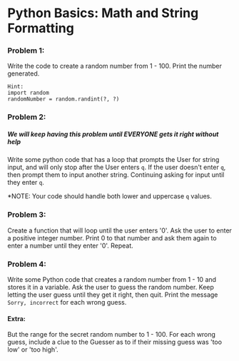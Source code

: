 # Python Basics: Math and String Formatting

### Problem 1:
Write the code to create a random number from 1 - 100. Print the number generated.

```
Hint:
import random
randomNumber = random.randint(?, ?)
```

### Problem 2:
##### We will keep having this problem until EVERYONE gets it right without help
Write some python code that has a loop that prompts the User for string input, and will only stop after the User enters ```q```. If the user doesn't enter ```q```, then prompt them to input another string. Continuing asking for input until they enter ```q```. 

*NOTE: Your code should handle both lower and uppercase ```q``` values.

### Problem 3:
Create a function that will loop until the user enters '0'. Ask the user to enter a positive integer number. Print 0 to that number and ask them again to enter a number until they enter '0'. Repeat.

### Problem 4:
Write some Python code that creates a random number from 1 - 10 and stores it in a variable. Ask the user to guess the random number. Keep letting the user guess until they get it right, then quit. Print the message ```Sorry, incorrect``` for each wrong guess.

#### Extra:
But the range for the secret random number to 1 - 100. For each wrong guess, include a clue to the Guesser as to if their missing guess was 'too low' or 'too high'.
